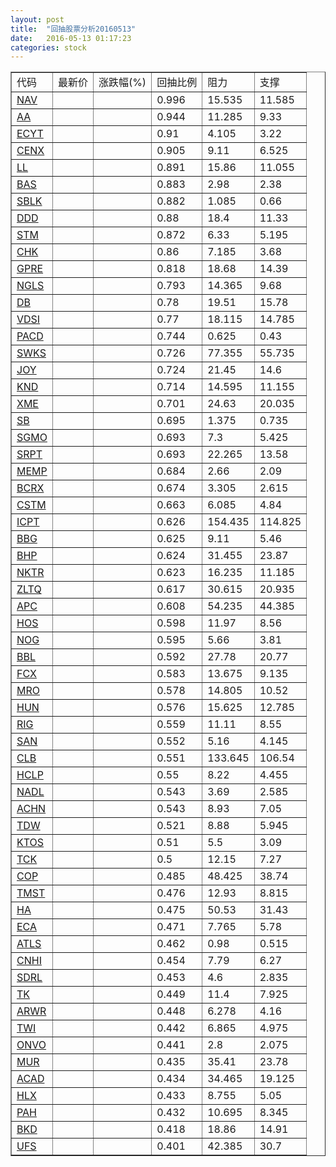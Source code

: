 ```yaml
---
layout: post
title:  "回抽股票分析20160513"
date:   2016-05-13 01:17:23
categories: stock
---
```

<script type="text/javascript">
var stockList = []
stockList.push('gb_nav');
stockList.push('gb_aa');
stockList.push('gb_ecyt');
stockList.push('gb_cenx');
stockList.push('gb_ll');
stockList.push('gb_bas');
stockList.push('gb_sblk');
stockList.push('gb_ddd');
stockList.push('gb_stm');
stockList.push('gb_chk');
stockList.push('gb_gpre');
stockList.push('gb_ngls');
stockList.push('gb_db');
stockList.push('gb_vdsi');
stockList.push('gb_pacd');
stockList.push('gb_swks');
stockList.push('gb_joy');
stockList.push('gb_knd');
stockList.push('gb_xme');
stockList.push('gb_sb');
stockList.push('gb_sgmo');
stockList.push('gb_srpt');
stockList.push('gb_memp');
stockList.push('gb_bcrx');
stockList.push('gb_cstm');
stockList.push('gb_icpt');
stockList.push('gb_bbg');
stockList.push('gb_bhp');
stockList.push('gb_nktr');
stockList.push('gb_zltq');
stockList.push('gb_apc');
stockList.push('gb_hos');
stockList.push('gb_nog');
stockList.push('gb_bbl');
stockList.push('gb_fcx');
stockList.push('gb_mro');
stockList.push('gb_hun');
stockList.push('gb_rig');
stockList.push('gb_san');
stockList.push('gb_clb');
stockList.push('gb_hclp');
stockList.push('gb_nadl');
stockList.push('gb_achn');
stockList.push('gb_tdw');
stockList.push('gb_ktos');
stockList.push('gb_tck');
stockList.push('gb_cop');
stockList.push('gb_tmst');
stockList.push('gb_ha');
stockList.push('gb_eca');
stockList.push('gb_atls');
stockList.push('gb_cnhi');
stockList.push('gb_sdrl');
stockList.push('gb_tk');
stockList.push('gb_arwr');
stockList.push('gb_twi');
stockList.push('gb_onvo');
stockList.push('gb_mur');
stockList.push('gb_acad');
stockList.push('gb_hlx');
stockList.push('gb_pah');
stockList.push('gb_bkd');
stockList.push('gb_ufs');
</script>
<table border="1">
 <tr>
 <td>代码</td>
 <td>最新价</td>
 <td>涨跌幅(%)</td>
 <td>回抽比例</td>
 <td>阻力</td>
 <td>支撑</td>
</tr>
  <tr id="nav">
  <td><a href="http://stock.finance.sina.com.cn/usstock/quotes/NAV.html" target="_blank">NAV</a></td><td></td><td></td><td>0.996</td><td>15.535</td><td>11.585</td></tr>
  <tr id="aa">
  <td><a href="http://stock.finance.sina.com.cn/usstock/quotes/AA.html" target="_blank">AA</a></td><td></td><td></td><td>0.944</td><td>11.285</td><td>9.33</td></tr>
  <tr id="ecyt">
  <td><a href="http://stock.finance.sina.com.cn/usstock/quotes/ECYT.html" target="_blank">ECYT</a></td><td></td><td></td><td>0.91</td><td>4.105</td><td>3.22</td></tr>
  <tr id="cenx">
  <td><a href="http://stock.finance.sina.com.cn/usstock/quotes/CENX.html" target="_blank">CENX</a></td><td></td><td></td><td>0.905</td><td>9.11</td><td>6.525</td></tr>
  <tr id="ll">
  <td><a href="http://stock.finance.sina.com.cn/usstock/quotes/LL.html" target="_blank">LL</a></td><td></td><td></td><td>0.891</td><td>15.86</td><td>11.055</td></tr>
  <tr id="bas">
  <td><a href="http://stock.finance.sina.com.cn/usstock/quotes/BAS.html" target="_blank">BAS</a></td><td></td><td></td><td>0.883</td><td>2.98</td><td>2.38</td></tr>
  <tr id="sblk">
  <td><a href="http://stock.finance.sina.com.cn/usstock/quotes/SBLK.html" target="_blank">SBLK</a></td><td></td><td></td><td>0.882</td><td>1.085</td><td>0.66</td></tr>
  <tr id="ddd">
  <td><a href="http://stock.finance.sina.com.cn/usstock/quotes/DDD.html" target="_blank">DDD</a></td><td></td><td></td><td>0.88</td><td>18.4</td><td>11.33</td></tr>
  <tr id="stm">
  <td><a href="http://stock.finance.sina.com.cn/usstock/quotes/STM.html" target="_blank">STM</a></td><td></td><td></td><td>0.872</td><td>6.33</td><td>5.195</td></tr>
  <tr id="chk">
  <td><a href="http://stock.finance.sina.com.cn/usstock/quotes/CHK.html" target="_blank">CHK</a></td><td></td><td></td><td>0.86</td><td>7.185</td><td>3.68</td></tr>
  <tr id="gpre">
  <td><a href="http://stock.finance.sina.com.cn/usstock/quotes/GPRE.html" target="_blank">GPRE</a></td><td></td><td></td><td>0.818</td><td>18.68</td><td>14.39</td></tr>
  <tr id="ngls">
  <td><a href="http://stock.finance.sina.com.cn/usstock/quotes/NGLS.html" target="_blank">NGLS</a></td><td></td><td></td><td>0.793</td><td>14.365</td><td>9.68</td></tr>
  <tr id="db">
  <td><a href="http://stock.finance.sina.com.cn/usstock/quotes/DB.html" target="_blank">DB</a></td><td></td><td></td><td>0.78</td><td>19.51</td><td>15.78</td></tr>
  <tr id="vdsi">
  <td><a href="http://stock.finance.sina.com.cn/usstock/quotes/VDSI.html" target="_blank">VDSI</a></td><td></td><td></td><td>0.77</td><td>18.115</td><td>14.785</td></tr>
  <tr id="pacd">
  <td><a href="http://stock.finance.sina.com.cn/usstock/quotes/PACD.html" target="_blank">PACD</a></td><td></td><td></td><td>0.744</td><td>0.625</td><td>0.43</td></tr>
  <tr id="swks">
  <td><a href="http://stock.finance.sina.com.cn/usstock/quotes/SWKS.html" target="_blank">SWKS</a></td><td></td><td></td><td>0.726</td><td>77.355</td><td>55.735</td></tr>
  <tr id="joy">
  <td><a href="http://stock.finance.sina.com.cn/usstock/quotes/JOY.html" target="_blank">JOY</a></td><td></td><td></td><td>0.724</td><td>21.45</td><td>14.6</td></tr>
  <tr id="knd">
  <td><a href="http://stock.finance.sina.com.cn/usstock/quotes/KND.html" target="_blank">KND</a></td><td></td><td></td><td>0.714</td><td>14.595</td><td>11.155</td></tr>
  <tr id="xme">
  <td><a href="http://stock.finance.sina.com.cn/usstock/quotes/XME.html" target="_blank">XME</a></td><td></td><td></td><td>0.701</td><td>24.63</td><td>20.035</td></tr>
  <tr id="sb">
  <td><a href="http://stock.finance.sina.com.cn/usstock/quotes/SB.html" target="_blank">SB</a></td><td></td><td></td><td>0.695</td><td>1.375</td><td>0.735</td></tr>
  <tr id="sgmo">
  <td><a href="http://stock.finance.sina.com.cn/usstock/quotes/SGMO.html" target="_blank">SGMO</a></td><td></td><td></td><td>0.693</td><td>7.3</td><td>5.425</td></tr>
  <tr id="srpt">
  <td><a href="http://stock.finance.sina.com.cn/usstock/quotes/SRPT.html" target="_blank">SRPT</a></td><td></td><td></td><td>0.693</td><td>22.265</td><td>13.58</td></tr>
  <tr id="memp">
  <td><a href="http://stock.finance.sina.com.cn/usstock/quotes/MEMP.html" target="_blank">MEMP</a></td><td></td><td></td><td>0.684</td><td>2.66</td><td>2.09</td></tr>
  <tr id="bcrx">
  <td><a href="http://stock.finance.sina.com.cn/usstock/quotes/BCRX.html" target="_blank">BCRX</a></td><td></td><td></td><td>0.674</td><td>3.305</td><td>2.615</td></tr>
  <tr id="cstm">
  <td><a href="http://stock.finance.sina.com.cn/usstock/quotes/CSTM.html" target="_blank">CSTM</a></td><td></td><td></td><td>0.663</td><td>6.085</td><td>4.84</td></tr>
  <tr id="icpt">
  <td><a href="http://stock.finance.sina.com.cn/usstock/quotes/ICPT.html" target="_blank">ICPT</a></td><td></td><td></td><td>0.626</td><td>154.435</td><td>114.825</td></tr>
  <tr id="bbg">
  <td><a href="http://stock.finance.sina.com.cn/usstock/quotes/BBG.html" target="_blank">BBG</a></td><td></td><td></td><td>0.625</td><td>9.11</td><td>5.46</td></tr>
  <tr id="bhp">
  <td><a href="http://stock.finance.sina.com.cn/usstock/quotes/BHP.html" target="_blank">BHP</a></td><td></td><td></td><td>0.624</td><td>31.455</td><td>23.87</td></tr>
  <tr id="nktr">
  <td><a href="http://stock.finance.sina.com.cn/usstock/quotes/NKTR.html" target="_blank">NKTR</a></td><td></td><td></td><td>0.623</td><td>16.235</td><td>11.185</td></tr>
  <tr id="zltq">
  <td><a href="http://stock.finance.sina.com.cn/usstock/quotes/ZLTQ.html" target="_blank">ZLTQ</a></td><td></td><td></td><td>0.617</td><td>30.615</td><td>20.935</td></tr>
  <tr id="apc">
  <td><a href="http://stock.finance.sina.com.cn/usstock/quotes/APC.html" target="_blank">APC</a></td><td></td><td></td><td>0.608</td><td>54.235</td><td>44.385</td></tr>
  <tr id="hos">
  <td><a href="http://stock.finance.sina.com.cn/usstock/quotes/HOS.html" target="_blank">HOS</a></td><td></td><td></td><td>0.598</td><td>11.97</td><td>8.56</td></tr>
  <tr id="nog">
  <td><a href="http://stock.finance.sina.com.cn/usstock/quotes/NOG.html" target="_blank">NOG</a></td><td></td><td></td><td>0.595</td><td>5.66</td><td>3.81</td></tr>
  <tr id="bbl">
  <td><a href="http://stock.finance.sina.com.cn/usstock/quotes/BBL.html" target="_blank">BBL</a></td><td></td><td></td><td>0.592</td><td>27.78</td><td>20.77</td></tr>
  <tr id="fcx">
  <td><a href="http://stock.finance.sina.com.cn/usstock/quotes/FCX.html" target="_blank">FCX</a></td><td></td><td></td><td>0.583</td><td>13.675</td><td>9.135</td></tr>
  <tr id="mro">
  <td><a href="http://stock.finance.sina.com.cn/usstock/quotes/MRO.html" target="_blank">MRO</a></td><td></td><td></td><td>0.578</td><td>14.805</td><td>10.52</td></tr>
  <tr id="hun">
  <td><a href="http://stock.finance.sina.com.cn/usstock/quotes/HUN.html" target="_blank">HUN</a></td><td></td><td></td><td>0.576</td><td>15.625</td><td>12.785</td></tr>
  <tr id="rig">
  <td><a href="http://stock.finance.sina.com.cn/usstock/quotes/RIG.html" target="_blank">RIG</a></td><td></td><td></td><td>0.559</td><td>11.11</td><td>8.55</td></tr>
  <tr id="san">
  <td><a href="http://stock.finance.sina.com.cn/usstock/quotes/SAN.html" target="_blank">SAN</a></td><td></td><td></td><td>0.552</td><td>5.16</td><td>4.145</td></tr>
  <tr id="clb">
  <td><a href="http://stock.finance.sina.com.cn/usstock/quotes/CLB.html" target="_blank">CLB</a></td><td></td><td></td><td>0.551</td><td>133.645</td><td>106.54</td></tr>
  <tr id="hclp">
  <td><a href="http://stock.finance.sina.com.cn/usstock/quotes/HCLP.html" target="_blank">HCLP</a></td><td></td><td></td><td>0.55</td><td>8.22</td><td>4.455</td></tr>
  <tr id="nadl">
  <td><a href="http://stock.finance.sina.com.cn/usstock/quotes/NADL.html" target="_blank">NADL</a></td><td></td><td></td><td>0.543</td><td>3.69</td><td>2.585</td></tr>
  <tr id="achn">
  <td><a href="http://stock.finance.sina.com.cn/usstock/quotes/ACHN.html" target="_blank">ACHN</a></td><td></td><td></td><td>0.543</td><td>8.93</td><td>7.05</td></tr>
  <tr id="tdw">
  <td><a href="http://stock.finance.sina.com.cn/usstock/quotes/TDW.html" target="_blank">TDW</a></td><td></td><td></td><td>0.521</td><td>8.88</td><td>5.945</td></tr>
  <tr id="ktos">
  <td><a href="http://stock.finance.sina.com.cn/usstock/quotes/KTOS.html" target="_blank">KTOS</a></td><td></td><td></td><td>0.51</td><td>5.5</td><td>3.09</td></tr>
  <tr id="tck">
  <td><a href="http://stock.finance.sina.com.cn/usstock/quotes/TCK.html" target="_blank">TCK</a></td><td></td><td></td><td>0.5</td><td>12.15</td><td>7.27</td></tr>
  <tr id="cop">
  <td><a href="http://stock.finance.sina.com.cn/usstock/quotes/COP.html" target="_blank">COP</a></td><td></td><td></td><td>0.485</td><td>48.425</td><td>38.74</td></tr>
  <tr id="tmst">
  <td><a href="http://stock.finance.sina.com.cn/usstock/quotes/TMST.html" target="_blank">TMST</a></td><td></td><td></td><td>0.476</td><td>12.93</td><td>8.815</td></tr>
  <tr id="ha">
  <td><a href="http://stock.finance.sina.com.cn/usstock/quotes/HA.html" target="_blank">HA</a></td><td></td><td></td><td>0.475</td><td>50.53</td><td>31.43</td></tr>
  <tr id="eca">
  <td><a href="http://stock.finance.sina.com.cn/usstock/quotes/ECA.html" target="_blank">ECA</a></td><td></td><td></td><td>0.471</td><td>7.765</td><td>5.78</td></tr>
  <tr id="atls">
  <td><a href="http://stock.finance.sina.com.cn/usstock/quotes/ATLS.html" target="_blank">ATLS</a></td><td></td><td></td><td>0.462</td><td>0.98</td><td>0.515</td></tr>
  <tr id="cnhi">
  <td><a href="http://stock.finance.sina.com.cn/usstock/quotes/CNHI.html" target="_blank">CNHI</a></td><td></td><td></td><td>0.454</td><td>7.79</td><td>6.27</td></tr>
  <tr id="sdrl">
  <td><a href="http://stock.finance.sina.com.cn/usstock/quotes/SDRL.html" target="_blank">SDRL</a></td><td></td><td></td><td>0.453</td><td>4.6</td><td>2.835</td></tr>
  <tr id="tk">
  <td><a href="http://stock.finance.sina.com.cn/usstock/quotes/TK.html" target="_blank">TK</a></td><td></td><td></td><td>0.449</td><td>11.4</td><td>7.925</td></tr>
  <tr id="arwr">
  <td><a href="http://stock.finance.sina.com.cn/usstock/quotes/ARWR.html" target="_blank">ARWR</a></td><td></td><td></td><td>0.448</td><td>6.278</td><td>4.16</td></tr>
  <tr id="twi">
  <td><a href="http://stock.finance.sina.com.cn/usstock/quotes/TWI.html" target="_blank">TWI</a></td><td></td><td></td><td>0.442</td><td>6.865</td><td>4.975</td></tr>
  <tr id="onvo">
  <td><a href="http://stock.finance.sina.com.cn/usstock/quotes/ONVO.html" target="_blank">ONVO</a></td><td></td><td></td><td>0.441</td><td>2.8</td><td>2.075</td></tr>
  <tr id="mur">
  <td><a href="http://stock.finance.sina.com.cn/usstock/quotes/MUR.html" target="_blank">MUR</a></td><td></td><td></td><td>0.435</td><td>35.41</td><td>23.78</td></tr>
  <tr id="acad">
  <td><a href="http://stock.finance.sina.com.cn/usstock/quotes/ACAD.html" target="_blank">ACAD</a></td><td></td><td></td><td>0.434</td><td>34.465</td><td>19.125</td></tr>
  <tr id="hlx">
  <td><a href="http://stock.finance.sina.com.cn/usstock/quotes/HLX.html" target="_blank">HLX</a></td><td></td><td></td><td>0.433</td><td>8.755</td><td>5.05</td></tr>
  <tr id="pah">
  <td><a href="http://stock.finance.sina.com.cn/usstock/quotes/PAH.html" target="_blank">PAH</a></td><td></td><td></td><td>0.432</td><td>10.695</td><td>8.345</td></tr>
  <tr id="bkd">
  <td><a href="http://stock.finance.sina.com.cn/usstock/quotes/BKD.html" target="_blank">BKD</a></td><td></td><td></td><td>0.418</td><td>18.86</td><td>14.91</td></tr>
  <tr id="ufs">
  <td><a href="http://stock.finance.sina.com.cn/usstock/quotes/UFS.html" target="_blank">UFS</a></td><td></td><td></td><td>0.401</td><td>42.385</td><td>30.7</td></tr>
</table>
